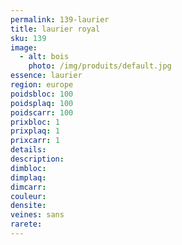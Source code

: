 ```yaml
---
permalink: 139-laurier
title: laurier royal
sku: 139
image: 
  - alt: bois
    photo: /img/produits/default.jpg
essence: laurier
region: europe
poidsbloc: 100
poidsplaq: 100
poidscarr: 100
prixbloc: 1
prixplaq: 1
prixcarr: 1
details: 
description: 
dimbloc: 
dimplaq: 
dimcarr: 
couleur: 
densite: 
veines: sans
rarete: 
---
```

